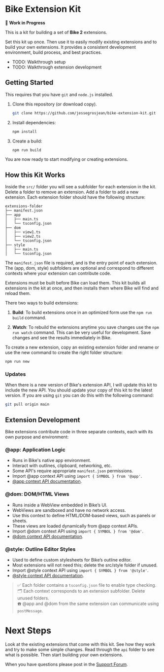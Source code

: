 # Bike Extension Kit

🚧 **Work in Progress**

This is a kit for building a set of **Bike 2** extensions.

Set this kit up once. Then use it to easily modify existing extensions and to
build your own extensions. It provides a consistent development environment,
build process, and best practices.

- TODO: Walkthrough setup
- TODO: Walkthrough extension development

## Getting Started

This requires that you have `git` and `node.js` installed.

1. Clone this repository (or download copy).
   ```sh
   git clone https://github.com/jessegrosjean/bike-extension-kit.git
   ```

2. Install dependencies:
   ```sh
   npm install
   ```

3. Create a build:
   ```sh
   npm run build
   ```

You are now ready to start modifying or creating extensions.

## How this Kit Works

Inside the `src/` folder you will see a subfolder for each extension in the kit.
Delete a folder to remove an extension. Add a folder to add a new extension.
Each extension folder should have the following structure:

```
extensions-folder
├── manifest.json
├── app
│   ├── main.ts
│   └── tsconfig.json
├── dom
│   ├── view1.ts
│   ├── view2.ts
│   └── tsconfig.json
├── style
│   ├── main.ts
│   └── tsconfig.json
```

The `manifest.json` file is required, and is the entry point of each extension.
The (app, dom, style) subfolders are optional and correspond to different
contexts where your extension can contribute code.

Extensions must be built before Bike can load them. This kit builds all
extensions in the kit at once, and then installs them where Bike will find and
reload them.

There two ways to build extensions:

1. **Build**: To build extensions once in an optimized form use the `npm run
   build` command.

2. **Watch**: To rebuild the extensions anytime you save changes use the `npm
   run watch` command. This can be very useful for development. Save changes and
   see the results immediately in Bike.

To create a new extension, copy an existing extension folder and rename or use
the new command to create the right folder structure:

```sh
npm run new
```

### Updates

When there is a new version of Bike's extension API, I will update this kit to
include the new API. You should update your copy of this kit to the latest
version. If you are using `git` you can do this with the following command:

```sh
git pull origin main
```

## Extension Development

Bike extensions contribute code in three separate contexts, each with its own
purpose and environment:

### @app: Application Logic

- Runs in Bike's native app environment.
- Interact with outlines, clipboard, networking, etc.
- Some API's require appropriate `manifest.json` permissions.
- Import @app context API using `import { SYMBOL } from '@app'`.
- [@app context API documentation](https://github.com/jessegrosjean/bike-extension-api/tree/main/app).

### @dom: DOM/HTML Views

- Runs inside a WebView embedded in Bike’s UI.
- WebViews are sandboxed and have no network access.
- Use this context to define HTML/DOM-based views, such as panels or sheets.
- These views are loaded dynamically from @app context APIs.
- Import @dom context API using  `import { SYMBOL } from '@dom'`.
- [@dom context API documentation](https://github.com/jessegrosjean/bike-extension-api/tree/main/dom).

### @style: Outline Editor Styles

- Used to define custom stylesheets for Bike’s outline editor.
- Most extensions will not need this; delete the src/style folder if unused.
- Import @style context API using  `import { SYMBOL } from '@style'`.
- [@style context API documentation](https://github.com/jessegrosjean/bike-extension-api/tree/main/style).

> ✅ Each folder contains a `tsconfig.json` file to enable type checking.  
> 🗂 Each context corresponds to an extension subfolder. Delete unused folders.  
> ☎️ @app and @dom from the same extension can communicate using `postMessage`.  

# Next Steps

Look at the existing extensions that come with this kit. See how they work and
try to make some simple changes. Read through the `api` folder to see what is
possible. Then start building your own extensions.

When you have questions please post in the [Support Forum](https://support.hogbaysoftware.com/c/bike/22).